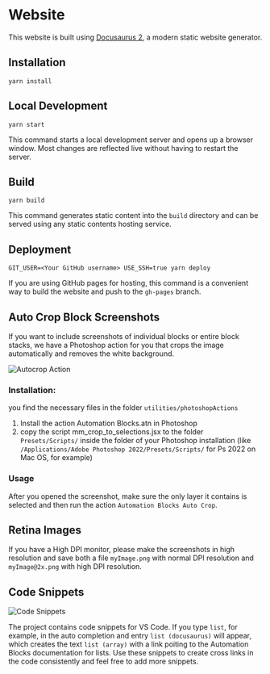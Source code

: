 # Website

This website is built using [Docusaurus 2](https://docusaurus.io/), a modern static website generator.

## Installation

```console
yarn install
```

## Local Development

```console
yarn start
```

This command starts a local development server and opens up a browser window. Most changes are reflected live without having to restart the server.

## Build

```console
yarn build
```

This command generates static content into the `build` directory and can be served using any static contents hosting service.

## Deployment

```console
GIT_USER=<Your GitHub username> USE_SSH=true yarn deploy
```

If you are using GitHub pages for hosting, this command is a convenient way to build the website and push to the `gh-pages` branch.



## Auto Crop Block Screenshots

If you want to include screenshots of individual blocks or entire block stacks, we have a Photoshop action for you that crops the image automatically and removes the white background.

![Autocrop Action](./utilities/photoshopActions/how_to_crop_block_screenshots.gif)

### Installation:
you find the necessary files in the folder `utilities/photoshopActions`
1. Install the action Automation Blocks.atn in Photoshop
2. copy the script mm_crop_to_selections.jsx to the folder `Presets/Scripts/` inside the folder of your Photoshop installation (like `/Applications/Adobe Photoshop 2022/Presets/Scripts/` for Ps 2022 on Mac OS, for example)

### Usage
After you opened the screenshot, make sure the only layer it contains is selected and then run the action `Automation Blocks Auto Crop`.


## Retina Images

If you have a High DPI monitor, please make the screenshots in high resolution and save both a file `myImage.png` with normal DPI resolution and `myImage@2x.png` with high DPI resolution.

## Code Snippets

![Code Snippets](./static/img/other/autocompletionExample.gif)

The project contains code snippets for VS Code. If you type `list`, for example, in the auto completion and entry `list (docusaurus)` will appear, which creates the text `list (array)` with a link poiting to the Automation Blocks documentation for lists. Use these snippets to create cross links in the code consistently and feel free to add more snippets.



 
